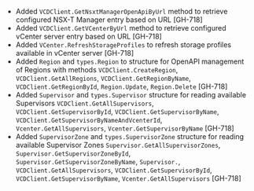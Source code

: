 * Added `VCDClient.GetNsxtManagerOpenApiByUrl` method to retrieve configured NSX-T Manager entry
  based on URL [GH-718]
* Added `VCDClient.GetVCenterByUrl` method to retrieve configured vCenter server entry based on URL
  [GH-718]
* Added `VCenter.RefreshStorageProfiles` to refresh storage profiles available in vCenter server
  [GH-718]
* Added `Region` and `types.Region` to structure for OpenAPI management of Regions with methods
  `VCDClient.CreateRegion`, `VCDClient.GetAllRegions`, `VCDClient.GetRegionByName`,
  `VCDClient.GetRegionById`, `Region.Update`, `Region.Delete` [GH-718]
* Added `Supervisor` and `types.Supervisor` structure for reading available Supervisors
  `VCDClient.GetAllSupervisors`, `VCDClient.GetSupervisorById`, `VCDClient.GetSupervisorByName`,
  `VCDClient.GetSupervisorByNameAndVcenterId`, `Vcenter.GetAllSupervisors`,
  `Vcenter.GetSupervisorByName` [GH-718]
* Added `SupervisorZone` and `types.SupervisorZone` structure for reading available Supervisor Zones
  `Supervisor.GetAllSupervisorZones`, `Supervisor.GetSupervisorZoneById`,
  `Supervisor.GetSupervisorZoneByName`, `Supervisor.`, `VCDClient.GetAllSupervisors`,
  `VCDClient.GetSupervisorById`, `VCDClient.GetSupervisorByName`, `Vcenter.GetAllSupervisors`
  [GH-718]

